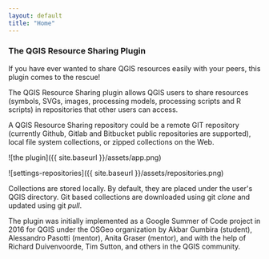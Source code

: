 ```yaml
---
layout: default
title: "Home"
---
```


### The QGIS Resource Sharing Plugin
If you have ever wanted to share QGIS resources easily with your peers, 
this plugin comes to the rescue!

The QGIS Resource Sharing plugin allows QGIS users to share resources
(symbols, SVGs, images, processing models, processing scripts and R
scripts) in repositories that other users can access.

A QGIS Resource Sharing repository could be a remote GIT repository
(currently Github, Gitlab and Bitbucket public repositories are
supported), local file system collections, or zipped collections on
the Web. 

![the plugin]({{ site.baseurl }}/assets/app.png)

![settings-repositories]({{ site.baseurl }}/assets/repositories.png)

Collections are stored locally. By default, they are placed under
the user's QGIS directory.
Git based collections are downloaded using git *clone* and updated using
git *pull*.

The plugin was initially implemented as a Google Summer of Code project
in 2016 for QGIS under the OSGeo organization by Akbar Gumbira (student),
Alessandro Pasotti (mentor), Anita Graser (mentor), and with the help of
Richard Duivenvoorde, Tim Sutton, and others in the QGIS community.
